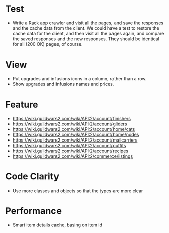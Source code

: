 # Test

* Write a Rack app crawler and visit all the pages, and save the responses
  and the cache data from the client. We could have a test to restore the
  cache data for the client, and then visit all the pages again, and compare
  the saved responses and the new responses. They should be identical for
  all (200 OK) pages, of course.

# View

* Put upgrades and infusions icons in a column, rather than a row.
* Show upgrades and infusions names and prices.

# Feature

* https://wiki.guildwars2.com/wiki/API:2/account/finishers
* https://wiki.guildwars2.com/wiki/API:2/account/gliders
* https://wiki.guildwars2.com/wiki/API:2/account/home/cats
* https://wiki.guildwars2.com/wiki/API:2/account/home/nodes
* https://wiki.guildwars2.com/wiki/API:2/account/mailcarriers
* https://wiki.guildwars2.com/wiki/API:2/account/outfits
* https://wiki.guildwars2.com/wiki/API:2/account/recipes
* https://wiki.guildwars2.com/wiki/API:2/commerce/listings

# Code Clarity

* Use more classes and objects so that the types are more clear

# Performance

* Smart item details cache, basing on item id
